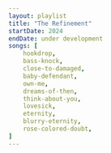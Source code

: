 ```yaml
---
layout: playlist
title: "The Refinement"
startDate: 2024
endDate: under development
songs: [
    hookdrop,
    bass-knock,
    close-to-damaged,
    baby-defendant,
    own-me,
    dreams-of-then,
    think-about-you,
    lovesick,
    eternity,
    blurry-eternity,
    rose-colored-doubt,
]
---
```

